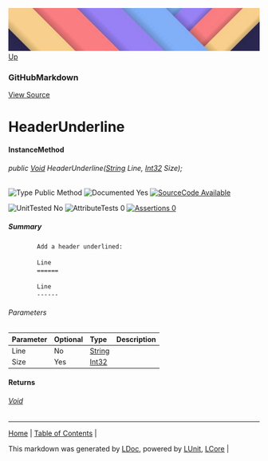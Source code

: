 ![](../Content/LDoc-banner-small.png "")
[Up](GitHubMarkdown.md)
### GitHubMarkdown
[View Source](../Markdown/GitHubMarkdown.cs)
# HeaderUnderline
#### InstanceMethod
###### public <a href="https://www.google.com/#q=C%23+System.void" alt="Search for 'System.void'" target="_blank">Void</a> HeaderUnderline(<a href="https://www.google.com/#q=C%23+System.String" alt="Search for 'System.String'" target="_blank">String</a> Line, <a href="https://www.google.com/#q=C%23+System.Int32" alt="Search for 'System.Int32'" target="_blank">Int32</a> Size);

![Type Public Method](http://b.repl.ca/v1/Type-Public%20Method-lightgrey.png "") ![Documented Yes](http://b.repl.ca/v1/Documented-Yes-brightgreen.png "") [![SourceCode Available](http://b.repl.ca/v1/SourceCode-Available-brightgreen.png "")](../Markdown/GitHubMarkdown.cs#L116)

![UnitTested No](http://b.repl.ca/v1/UnitTested-No-lightgrey.png "") ![AttributeTests 0](http://b.repl.ca/v1/AttributeTests-0-lightgrey.png "") [![Assertions 0](http://b.repl.ca/v1/Assertions-0-lightgrey.png "")](../Markdown/GitHubMarkdown.cs)
##### Summary

            Add a header underlined:
            
            Line
            ======
            
            Line 
            ------
            
###### Parameters

Parameter | Optional | Type | Description
:---  | :---  | :---  | :--- 
Line | No | <a href="https://www.google.com/#q=C%23+System.String" alt="Search for 'System.String'" target="_blank">String</a> | 
Size | Yes | <a href="https://www.google.com/#q=C%23+System.Int32" alt="Search for 'System.Int32'" target="_blank">Int32</a> | 

#### Returns
###### <a href="https://www.google.com/#q=C%23+System.void" alt="Search for 'System.void'" target="_blank">Void</a>
---

[Home](../../README.md) | [Table of Contents](../../TableOfContents.md) | 


This markdown was generated by [LDoc](https://github.com/CodeSingularity/LDoc), powered by [LUnit](https://github.com/CodeSingularity/LUnit), [LCore](https://github.com/CodeSingularity/LCore) | 

